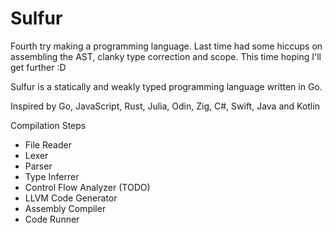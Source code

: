 # Sulfur
Fourth try making a programming language. Last time had some hiccups on assembling the AST, clanky type correction and scope. This time hoping I'll get further :D

Sulfur is a statically and weakly typed programming language written in Go.

Inspired by Go, JavaScript, Rust, Julia, Odin, Zig, C#, Swift, Java and Kotlin

Compilation Steps 
- File Reader
- Lexer
- Parser 
- Type Inferrer 
- Control Flow Analyzer (TODO)
- LLVM Code Generator 
- Assembly Compiler
- Code Runner